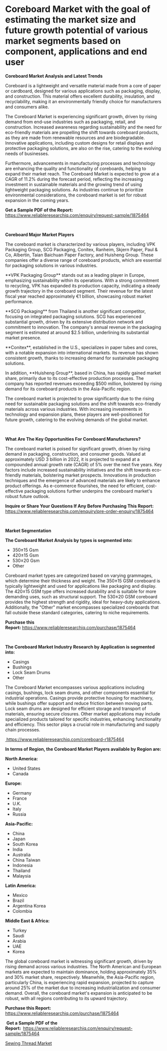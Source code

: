 <p><h1>Coreboard Market with the goal of estimating the market size and future growth potential of various market segments based on component, applications and end user</h1></p><p><strong>Coreboard Market Analysis and Latest Trends</strong></p>
<p><p>Coreboard is a lightweight and versatile material made from a core of paper or cardboard, designed for various applications such as packaging, display, and construction. This material offers excellent durability, insulation, and recyclability, making it an environmentally friendly choice for manufacturers and consumers alike.</p><p>The Coreboard Market is experiencing significant growth, driven by rising demand from end-use industries such as packaging, retail, and construction. Increased awareness regarding sustainability and the need for eco-friendly materials are propelling the shift towards coreboard products, as they are made from renewable resources and are biodegradable. Innovative applications, including custom designs for retail displays and protective packaging solutions, are also on the rise, catering to the evolving needs of businesses.</p><p>Furthermore, advancements in manufacturing processes and technology are enhancing the quality and functionality of coreboards, helping to expand their market reach. The Coreboard Market is expected to grow at a CAGR of 11.2% during the forecast period, reflecting the increasing investment in sustainable materials and the growing trend of using lightweight packaging solutions. As industries continue to prioritize environmental considerations, the coreboard market is set for robust expansion in the coming years.</p></p>
<p><strong>Get a Sample PDF of the Report:&nbsp;</strong> <a href="https://www.reliableresearchiq.com/enquiry/request-sample/1875464?utm_campaign=2291&utm_medium=2&utm_source=Github&utm_content=ia&utm_term=01042025&utm_id=coreboard">https://www.reliableresearchiq.com/enquiry/request-sample/1875464</a></p>
<p>&nbsp;</p>
<p><strong>Coreboard Major Market Players</strong></p>
<p><p>The coreboard market is characterized by various players, including VPK Packaging Group, SCG Packaging, Conitex, Ranheim, Skjern Paper, Paul & Co, Albertin, Taian Baichuan Paper Factory, and Huisheng Group. These companies offer a diverse range of coreboard products, which are essential for packaging solutions in various industries.</p><p>**VPK Packaging Group** stands out as a leading player in Europe, emphasizing sustainability within its operations. With a strong commitment to recycling, VPK has expanded its production capacity, indicating a steady growth trajectory in the coreboard segment. Their revenue for the latest fiscal year reached approximately €1 billion, showcasing robust market performance.</p><p>**SCG Packaging** from Thailand is another significant competitor, focusing on integrated packaging solutions. SCG has experienced substantial growth, driven by its extensive distribution network and commitment to innovation. The company's annual revenue in the packaging segment is estimated at around $2.5 billion, underlining its substantial market presence.</p><p>**Conitex**, established in the U.S., specializes in paper tubes and cores, with a notable expansion into international markets. Its revenue has shown consistent growth, thanks to increasing demand for sustainable packaging solutions.</p><p>In addition, **Huisheng Group**, based in China, has rapidly gained market share, primarily due to its cost-effective production processes. The company has reported revenues exceeding $500 million, bolstered by rising demand for its coreboard products in the Asia-Pacific region.</p><p>The coreboard market is projected to grow significantly due to the rising need for sustainable packaging solutions and the shift towards eco-friendly materials across various industries. With increasing investments in technology and expansion plans, these players are well-positioned for future growth, catering to the evolving demands of the global market.</p></p>
<p>&nbsp;</p>
<p><strong>What Are The Key Opportunities For Coreboard Manufacturers?</strong></p>
<p><p>The coreboard market is poised for significant growth, driven by rising demand in packaging, construction, and consumer goods. Valued at approximately USD 3 billion in 2022, it is projected to expand at a compounded annual growth rate (CAGR) of 5% over the next five years. Key factors include increased sustainability initiatives and the shift towards eco-friendly materials, bolstering market prospects. Innovations in production techniques and the emergence of advanced materials are likely to enhance product offerings. As e-commerce flourishes, the need for efficient, cost-effective packaging solutions further underpins the coreboard market's robust future outlook.</p></p>
<p><strong>Inquire or Share Your Questions If Any Before Purchasing This Report:</strong> <a href="https://www.reliableresearchiq.com/enquiry/pre-order-enquiry/1875464?utm_campaign=2291&utm_medium=2&utm_source=Github&utm_content=ia&utm_term=01042025&utm_id=coreboard">https://www.reliableresearchiq.com/enquiry/pre-order-enquiry/1875464</a></p>
<p>&nbsp;</p>
<p><strong>Market Segmentation</strong></p>
<p><strong>The Coreboard Market Analysis by types is segmented into:</strong></p>
<p><ul><li>350±15 Gsm</li><li>420±15 Gsm</li><li>530±20 Gsm</li><li>Other</li></ul></p>
<p><p>Coreboard market types are categorized based on varying grammages, which determine their thickness and weight. The 350±15 GSM coreboard is typically lightweight and used for applications like packaging and display. The 420±15 GSM type offers increased durability and is suitable for more demanding uses, such as structural support. The 530±20 GSM coreboard provides the highest strength and rigidity, ideal for heavy-duty applications. Additionally, the "Other" market encompasses specialized coreboards that fall outside these standard categories, catering to niche requirements.</p></p>
<p><strong>Purchase this Report:&nbsp;</strong><a href="https://www.reliableresearchiq.com/purchase/1875464?utm_campaign=2291&utm_medium=2&utm_source=Github&utm_content=ia&utm_term=01042025&utm_id=coreboard">https://www.reliableresearchiq.com/purchase/1875464</a></p>
<p>&nbsp;</p>
<p><strong>The Coreboard Market Industry Research by Application is segmented into:</strong></p>
<p><ul><li>Casings</li><li>Bushings</li><li>Lock Seam Drums</li><li>Other</li></ul></p>
<p><p>The Coreboard Market encompasses various applications including casings, bushings, lock seam drums, and other components essential for industrial operations. Casings provide protective housing for machinery, while bushings offer support and reduce friction between moving parts. Lock seam drums are designed for efficient storage and transport of materials, ensuring secure closures. Other market applications may include specialized products tailored for specific industries, enhancing functionality and efficiency. This sector plays a crucial role in manufacturing and supply chain processes.</p></p>
<p><a href="https://www.reliableresearchiq.com/coreboard-r1875464?utm_campaign=2291&utm_medium=2&utm_source=Github&utm_content=ia&utm_term=01042025&utm_id=coreboard">&nbsp;https://www.reliableresearchiq.com/coreboard-r1875464</a></p>
<p><strong>In terms of Region, the Coreboard Market Players available by Region are:</strong></p>
<p>
    <p> <strong> North America: </strong>
        <ul>
            <li>United States</li>
            <li>Canada</li>
        </ul>
        </p> 
    <p> <strong> Europe: </strong>
        <ul>
            <li>Germany</li>
            <li>France</li>
            <li>U.K.</li>
            <li>Italy</li>
            <li>Russia</li>
        </ul>
        </p> 
    <p> <strong> Asia-Pacific: </strong>
        <ul>
            <li>China</li>
            <li>Japan</li>
            <li>South Korea</li>
            <li>India</li>
            <li>Australia</li>
            <li>China Taiwan</li>
            <li>Indonesia</li>
            <li>Thailand</li>
            <li>Malaysia</li>
        </ul>
        </p> 
    <p> <strong> Latin America: </strong>
        <ul>
            <li>Mexico</li>
            <li>Brazil</li>
            <li>Argentina Korea</li>
            <li>Colombia</li>
        </ul>
        </p> 
    <p> <strong> Middle East & Africa: </strong>
        <ul>
            <li>Turkey</li>
            <li>Saudi</li>
            <li>Arabia</li>
            <li>UAE</li>
            <li>Korea</li>
        </ul>
    </p>
    </p>
<p><p>The global coreboard market is witnessing significant growth, driven by rising demand across various industries. The North American and European markets are expected to maintain dominance, holding approximately 35% and 30% market share, respectively. Meanwhile, the Asia-Pacific region, particularly China, is experiencing rapid expansion, projected to capture around 25% of the market due to increasing industrialization and consumer demand. Overall, the coreboard market's expansion is anticipated to be robust, with all regions contributing to its upward trajectory.</p></p>
<p><strong>Purchase this Report: </strong><a href="https://www.reliableresearchiq.com/purchase/1875464?utm_campaign=2291&utm_medium=2&utm_source=Github&utm_content=ia&utm_term=01042025&utm_id=coreboard">https://www.reliableresearchiq.com/purchase/1875464</a></p>
<p>&nbsp;<strong>Get a Sample PDF of the Report:&nbsp;&nbsp;</strong><a href="https://www.reliableresearchiq.com/enquiry/request-sample/1875464?utm_campaign=2291&utm_medium=2&utm_source=Github&utm_content=ia&utm_term=01042025&utm_id=coreboard">https://www.reliableresearchiq.com/enquiry/request-sample/1875464</a></p>
<p><strong></strong></p>
<p><p><a href="https://github.com/SamiaChowdhury801/Market-Research-Report-List-2/blob/main/sewing-thread-market.md?utm_campaign=2291&utm_medium=2&utm_source=Github&utm_content=ia&utm_term=01042025&utm_id=coreboard">Sewing Thread Market</a></p></p>